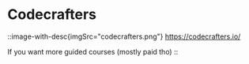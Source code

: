 # Codecrafters

::image-with-desc{imgSrc="codecrafters.png"}
https://codecrafters.io/    

If you want more guided courses (mostly paid tho)
::